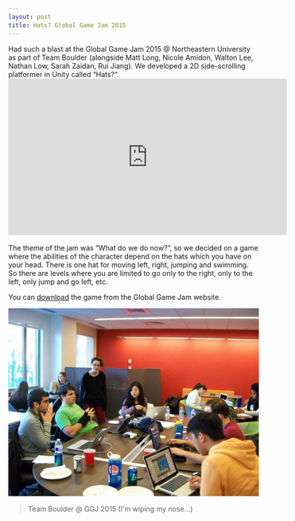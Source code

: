 ```yaml
---
layout: post
title: Hats? Global Game Jam 2015
---
```


<div class="message">
  Had such a blast at the Global Game Jam 2015 @ Northeastern University as part of Team Boulder (alongside Matt Long, Nicole Amidon, Walton Lee, Nathan Low, Sarah Zaidan, Rui Jiang). We developed a 2D side-scrolling platformer in Unity called “Hats?“.
</div>
<!--more-->

<iframe width="560" height="315" src="https://www.youtube.com/embed/os5YSvCLdg4" frameborder="0" allowfullscreen></iframe>

The theme of the jam was “What do we do now?”, so we decided on a game where the abilities of the character depend on the hats which you have on your head. There is one hat for moving left, right, jumping and swimming. So there are levels where you are limited to go only to the right, only to the left, only jump and go left, etc.

You can [download](http://globalgamejam.org/2015/games/hats) the game from the Global Game Jam website.

![Team Boulder](/public/images/boulder-ggj2015.jpg)

> Team Boulder @ GGJ 2015 (I'm wiping my nose...)
